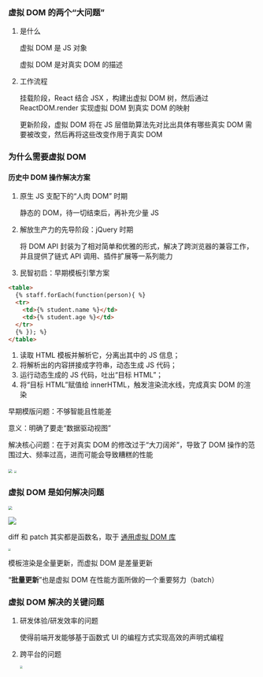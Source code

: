 ### 虚拟 DOM 的两个“大问题”

1. 是什么

   虚拟 DOM 是 JS 对象

   虚拟 DOM 是对真实 DOM 的描述

2. 工作流程

   挂载阶段，React 结合 JSX ，构建出虚拟 DOM 树，然后通过 ReactDOM.render 实现虚拟 DOM 到真实 DOM 的映射

   更新阶段，虚拟 DOM 将在 JS 层借助算法先对比出具体有哪些真实 DOM 需要被改变，然后再将这些改变作用于真实 DOM

### 为什么需要虚拟 DOM

#### 历史中 DOM 操作解决方案

1. 原生 JS 支配下的“人肉 DOM” 时期

   静态的 DOM，待一切结束后，再补充少量 JS

2. 解放生产力的先导阶段：jQuery 时期

   将 DOM API 封装为了相对简单和优雅的形式，解决了跨浏览器的兼容工作，并且提供了链式 API 调用、插件扩展等一系列能力

3. 民智初启：早期模板引擎方案

```html
<table>
  {% staff.forEach(function(person){ %}
  <tr>
    <td>{% student.name %}</td>
    <td>{% student.age %}</td>
  </tr>
  {% }); %}
</table>
```

1. 读取 HTML 模板并解析它，分离出其中的 JS 信息；
2. 将解析出的内容拼接成字符串，动态生成 JS 代码；
3. 运行动态生成的 JS 代码，吐出“目标 HTML”；
4. 将“目标 HTML”赋值给 innerHTML，触发渲染流水线，完成真实 DOM 的渲染

早期模版问题：不够智能且性能差

意义：明确了要走“数据驱动视图”

解决核心问题：在于对真实 DOM 的修改过于“大刀阔斧”，导致了 DOM 操作的范围过大、频率过高，进而可能会导致糟糕的性能

<img src="https://s0.lgstatic.com/i/image/M00/68/F3/Ciqc1F-lMciARJRWAABf3Qw2zLE639.png" style="zoom:50%;" />

<img src="https://s0.lgstatic.com/i/image/M00/68/FE/CgqCHl-lMhKAbHiXAACFes1Uw30648.png" style="zoom: 33%;" />

### 虚拟 DOM 是如何解决问题

<img src="https://s0.lgstatic.com/i/image/M00/68/FE/CgqCHl-lMdaAD-COAAB2DeSedec916.png" style="zoom:50%;" />

![](https://s0.lgstatic.com/i/image/M00/68/FE/CgqCHl-lMeWADhSdAABuVFS6_bo480.png)

diff 和 patch 其实都是函数名，取于 [通用虚拟 DOM 库](https://github.com/Matt-Esch/virtual-dom)

<img src="https://s0.lgstatic.com/i/image/M00/68/FE/CgqCHl-lMheAZqbEAACP9ZvpCP8374.png" style="zoom: 33%;" />

模板渲染是全量更新，而虚拟 DOM 是差量更新

“**批量更新**”也是虚拟 DOM 在性能方面所做的一个重要努力（batch）

### 虚拟 DOM 解决的关键问题

1. 研发体验/研发效率的问题

   使得前端开发能够基于函数式 UI 的编程方式实现高效的声明式编程

2. 跨平台的问题

   <img src="https://s0.lgstatic.com/i/image/M00/69/AE/CgqCHl-otLSAT1ivAACwY9bVkZQ836.png" style="zoom:33%;" />

